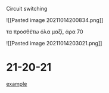 Circuit switching 

![[Pasted image 20211014200834.png]]

τα προσθέτω όλα μαζί, άρα 70


![[Pasted image 20211014203021.png]]



# 21-20-21

<a href="https://www.dit.hua.gr/index.php/en/" target="_blank">example</a>